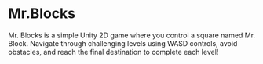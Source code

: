 # Mr.Blocks
Mr. Blocks is a simple Unity 2D game where you control a square named Mr. Block. Navigate through challenging levels using WASD controls, avoid obstacles, and reach the final destination to complete each level!
